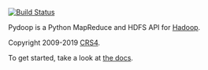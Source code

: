 [![Build Status](https://travis-ci.org/crs4/pydoop.png)](https://travis-ci.org/crs4/pydoop)

Pydoop is a Python MapReduce and HDFS API for
[Hadoop](http://hadoop.apache.org/).

Copyright 2009-2019 [CRS4](http://www.crs4.it/).

To get started, take a look at [the docs](http://crs4.github.io/pydoop/).
